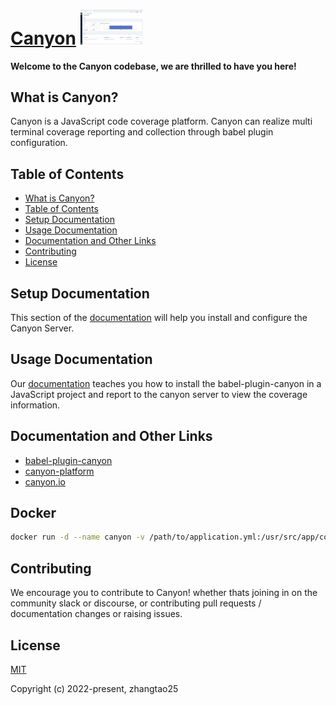 # [Canyon](https://github.com/canyon-project/canyon) <img src="https://github.com/canyon-project/canyon/blob/main/screenshots/screenshot_build_success.jpeg" style="max-width:100px;" />
**Welcome to the Canyon codebase, we are thrilled to have you here!**

## What is Canyon?
Canyon is a JavaScript code coverage platform.
Canyon can realize multi terminal coverage reporting and collection through babel plugin configuration.

## Table of Contents

- [What is Canyon?](#what-is-canyon)
- [Table of Contents](#table-of-contents)
- [Setup Documentation](#setup-documentation)
- [Usage Documentation](#usage-documentation)
- [Documentation and Other Links](#documentation-and-other-links)
- [Contributing](#contributing)
- [License](#license)

## Setup Documentation

This section of the [documentation](https://canyon-project.github.io/canyon.io/docs/get_started/nodejs) will help you install and configure the Canyon Server.

## Usage Documentation

Our [documentation](https://canyon-project.github.io/canyon.io/docs/get_started/first_coverage) teaches you how to install the babel-plugin-canyon in a JavaScript project and report to the canyon server to view the coverage information.

## Documentation and Other Links

- [babel-plugin-canyon](https://github.com/canyon-project/babel-plugin-canyon)
- [canyon-platform](https://github.com/canyon-project/canyon-platform)
- [canyon.io](https://github.com/canyon-project/canyon.io)

## Docker

```bash
docker run -d --name canyon -v /path/to/application.yml:/usr/src/app/conf/application.yml -p 8080:8080 zhangtao25/canyon:main
```

## Contributing

We encourage you to contribute to Canyon! whether thats joining in on the community slack or discourse, or contributing pull requests / documentation changes or raising issues.

## License

[MIT](https://opensource.org/licenses/MIT)

Copyright (c) 2022-present, zhangtao25

